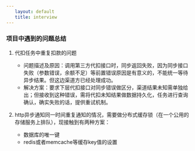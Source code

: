 ```yaml
---
　　layout: default
　　title: interview
---
```


### 项目中遇到的问题总结


1. 代扣任务中重复扣款的问题
    - 问题描述及原因：调用第三方代扣接口时，同步返回失败，因为同步接口失败（参数错误，余额不足）等前置错误原因是有意义的，不能统一等待异步结果。但这边渠道方已经处理成功。
    - 解决方案：要求下层代扣接口对同步错误做区分，渠道结果未知需单独给出；但接收到这种错误，需将代扣未知结果做数据持久化，任务进行查询确认，确实失败的话，提供重试机制。


2. http异步通知同一时间重复通知的情况，需要做分布式缓存锁（在一个公用的存储服务上排队），现接触到有两种方案：
    - 数据库的唯一键
    - redis或者memcache等缓存key值的设置